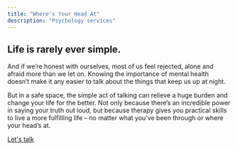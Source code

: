 ```yaml
---
title: "Where's Your Head At"
description: "Psychology services"
---
```


## Life is rarely ever simple. 

And if we’re honest with ourselves, most of us feel rejected, alone and afraid more than we let on. Knowing the importance of mental health doesn’t make it any easier to talk about the things that keep us up at night.

But in a safe space, the simple act of talking can relieve a huge burden and change your life for the better. Not only because there’s an incredible power in saying your truth out loud, but because therapy gives you practical skills to live a more fulfilling life – no matter what you’ve been through or where your head’s at.

[Let's talk](about)